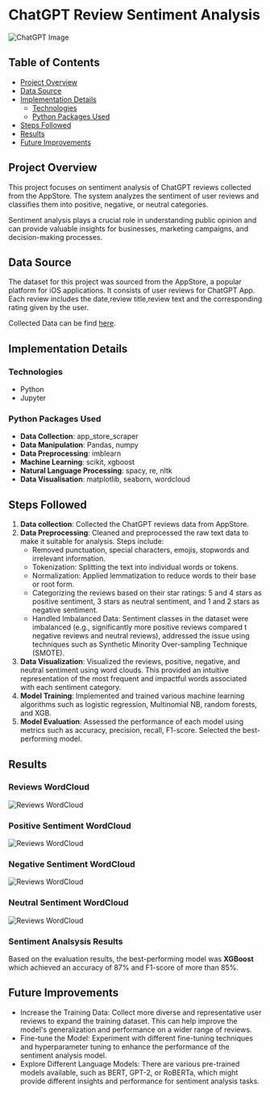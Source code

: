 # ChatGPT Review Sentiment Analysis 

![ChatGPT Image](img/chatgpt_img.png)

## Table of Contents
- [Project Overview](#project-overview)
- [Data Source](#data-source)
- [Implementation Details](#implementation-details)
    - [Technologies](#technologies)
    - [Python Packages Used](#python-packages-used)
- [Steps Followed](#steps-followed)
- [Results](#results)
- [Future Improvements](#future-improvements)

## Project Overview

This project focuses on sentiment analysis of ChatGPT reviews collected from the AppStore. The system analyzes the sentiment of user reviews and classifies them into positive, negative, or neutral categories. 

Sentiment analysis plays a crucial role in understanding public opinion and can provide valuable insights for businesses, marketing campaigns, and decision-making processes.

## Data Source

The dataset for this project was sourced from the AppStore, a popular platform for iOS applications. It consists of user reviews for ChatGPT App. Each review includes the date,review title,review text and the corresponding rating given by the user. 

Collected Data can be find [here](data/chatgpt_reviews.csv).

## Implementation Details

### Technologies
* Python
* Jupyter

### Python Packages Used
* **Data Collection**: app_store_scraper
* **Data Manipulation**: Pandas, numpy
* **Data Preprocessing**: imblearn
* **Machine Learning**: scikit, xgboost
* **Natural Language Processing**: spacy, re, nltk
* **Data Visualisation**: matplotlib, seaborn, wordcloud

## Steps Followed

1. **Data collection**: Collected the ChatGPT reviews data from AppStore.
2. **Data Preprocessing**: Cleaned and preprocessed the raw text data to make it suitable for analysis. Steps include:
    * Removed punctuation, special characters, emojis, stopwords and irrelevant information.
    * Tokenization: Splitting the text into individual words or tokens.
    * Normalization: Applied lemmatization to reduce words to their base or root form.
    * Categorizing the reviews based on their star ratings: 5 and 4 stars as positive sentiment, 3 stars as neutral sentiment, and 1 and       2 stars as negative sentiment.
    * Handled Imbalanced Data: Sentiment classes in the dataset were imbalanced (e.g., significantly more positive reviews compared t negative reviews and  neutral reviews), addressed the issue using techniques such as Synthetic Minority Over-sampling Technique (SMOTE). 
3. **Data Visualization**:  Visualized the reviews, positive, negative, and neutral sentiment using word clouds. This provided an intuitive representation of the most frequent and impactful words associated with each sentiment category.
3. **Model Training**: Implemented and trained various machine learning algorithms such as logistic regression, Multinomial NB, random forests, and XGB.
4. **Model Evaluation**: Assessed the performance of each model using metrics such as accuracy, precision, recall, F1-score. Selected the best-performing model.

## Results

### Reviews WordCloud
![Reviews WordCloud](img/review_sentiment.png)

### Positive Sentiment WordCloud
![Reviews WordCloud](img/positive_sentiment.png)

### Negative Sentiment WordCloud
![Reviews WordCloud](img/negative_sentiment.png)

### Neutral Sentiment WordCloud
![Reviews WordCloud](img/neutral_sentiment.png)

### Sentiment Analsysis Results
Based on the evaluation results, the best-performing model was **XGBoost** which achieved an accuracy of 87% and F1-score of more than  85%. 

## Future Improvements
* Increase the Training Data: Collect more diverse and representative user reviews to expand the training dataset. This can help improve the model's generalization and performance on a wider range of reviews.
* Fine-tune the Model: Experiment with different fine-tuning techniques and hyperparameter tuning to enhance the performance of the sentiment analysis model.
* Explore Different Language Models: There are various pre-trained models available, such as BERT, GPT-2, or RoBERTa, which might provide different insights and performance for sentiment analysis tasks.
  



  




